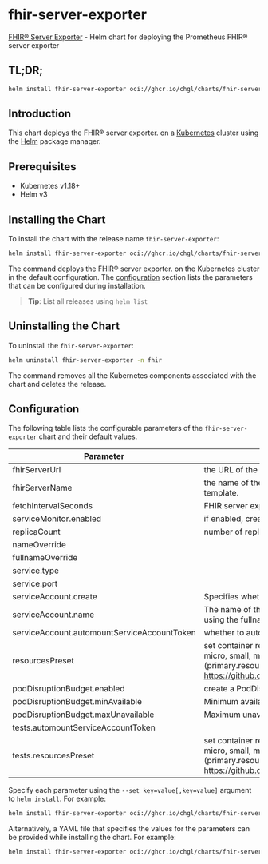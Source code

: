 # fhir-server-exporter

[FHIR® Server Exporter](https://github.com/chgl/fhir-server-exporter) - Helm chart for deploying the Prometheus FHIR® server exporter

## TL;DR;

```sh
helm install fhir-server-exporter oci://ghcr.io/chgl/charts/fhir-server-exporter --create-namespace -n fhir
```

## Introduction

This chart deploys the FHIR® server exporter. on a [Kubernetes](http://kubernetes.io) cluster using the [Helm](https://helm.sh) package manager.

## Prerequisites

- Kubernetes v1.18+
- Helm v3

## Installing the Chart

To install the chart with the release name `fhir-server-exporter`:

```sh
helm install fhir-server-exporter oci://ghcr.io/chgl/charts/fhir-server-exporter -n fhir
```

The command deploys the FHIR® server exporter. on the Kubernetes cluster in the default configuration. The [configuration](#configuration) section lists the parameters that can be configured during installation.

> **Tip**: List all releases using `helm list`

## Uninstalling the Chart

To uninstall the `fhir-server-exporter`:

```sh
helm uninstall fhir-server-exporter -n fhir
```

The command removes all the Kubernetes components associated with the chart and deletes the release.

## Configuration

The following table lists the configurable parameters of the `fhir-server-exporter` chart and their default values.

| Parameter                                   | Description                                                                                                                                                                                                                                                                                                                                   | Default                |
| ------------------------------------------- | --------------------------------------------------------------------------------------------------------------------------------------------------------------------------------------------------------------------------------------------------------------------------------------------------------------------------------------------- | ---------------------- |
| fhirServerUrl                               | the URL of the FHIR server whose metrics should be scraped. Interpreted as a template.                                                                                                                                                                                                                                                        | <code>""</code>        |
| fhirServerName                              | the name of the FHIR server (included in the metrics as `server_name`). Interpreted as a template.                                                                                                                                                                                                                                            | <code>""</code>        |
| fetchIntervalSeconds                        | FHIR server exporter fetch interval in seconds                                                                                                                                                                                                                                                                                                | <code>300</code>       |
| serviceMonitor.enabled                      | if enabled, creates a ServiceMonitor instance for Prometheus Operator-based monitoring                                                                                                                                                                                                                                                        | <code>false</code>     |
| replicaCount                                | number of replicas                                                                                                                                                                                                                                                                                                                            | <code>1</code>         |
| nameOverride                                |                                                                                                                                                                                                                                                                                                                                               | <code>""</code>        |
| fullnameOverride                            |                                                                                                                                                                                                                                                                                                                                               | <code>""</code>        |
| service.type                                |                                                                                                                                                                                                                                                                                                                                               | <code>ClusterIP</code> |
| service.port                                |                                                                                                                                                                                                                                                                                                                                               | <code>8080</code>      |
| serviceAccount.create                       | Specifies whether a service account should be created.                                                                                                                                                                                                                                                                                        | <code>true</code>      |
| serviceAccount.name                         | The name of the service account to use. If not set and create is true, a name is generated using the fullname template                                                                                                                                                                                                                        | <code>""</code>        |
| serviceAccount.automountServiceAccountToken | whether to automount the SA token                                                                                                                                                                                                                                                                                                             | <code>false</code>     |
| resourcesPreset                             | set container resources according to one common preset (allowed values: none, nano, micro, small, medium, large, xlarge, 2xlarge). This is ignored if primary.resources is set (primary.resources is recommended for production). More information: <https://github.com/bitnami/charts/blob/main/bitnami/common/templates/_resources.tpl#L15> | <code>"medium"</code>  |
| podDisruptionBudget.enabled                 | create a PodDisruptionBudget resource for the pods                                                                                                                                                                                                                                                                                            | <code>false</code>     |
| podDisruptionBudget.minAvailable            | Minimum available instances; ignored if there is no PodDisruptionBudget                                                                                                                                                                                                                                                                       | <code>1</code>         |
| podDisruptionBudget.maxUnavailable          | Maximum unavailable instances; ignored if there is no PodDisruptionBudget                                                                                                                                                                                                                                                                     | <code>""</code>        |
| tests.automountServiceAccountToken          |                                                                                                                                                                                                                                                                                                                                               | <code>false</code>     |
| tests.resourcesPreset                       | set container resources according to one common preset (allowed values: none, nano, micro, small, medium, large, xlarge, 2xlarge). This is ignored if primary.resources is set (primary.resources is recommended for production). More information: <https://github.com/bitnami/charts/blob/main/bitnami/common/templates/_resources.tpl#L15> | <code>"nano"</code>    |

Specify each parameter using the `--set key=value[,key=value]` argument to `helm install`. For example:

```sh
helm install fhir-server-exporter oci://ghcr.io/chgl/charts/fhir-server-exporter -n fhir --set fetchIntervalSeconds=300
```

Alternatively, a YAML file that specifies the values for the parameters can be provided while
installing the chart. For example:

```sh
helm install fhir-server-exporter oci://ghcr.io/chgl/charts/fhir-server-exporter -n fhir --values values.yaml
```
